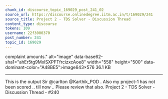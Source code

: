 ```yaml
---
chunk_id: discourse_topic_169029_post_241_02
source_url: https://discourse.onlinedegree.iitm.ac.in/t/169029/241
source_title: Project 2 - TDS Solver - Discussion Thread
content_type: discourse
tokens: 109
username: 22f3000370
post_number: 241
topic_id: 169029
---
```


 complaint amounts." alt="image" data-base62-sha1="ahEr5tg9MxlSXPFTfrcizxcAoe8" width="558" height="500" data-dominant-color="A48BE5">image643×576 36.1 KB

---

This is the output Sir @carlton @Karthik_POD . Also my project-1 has not been scored .. till now .. Please review that also. Project 2 - TDS Solver - Discussion Thread - #240
